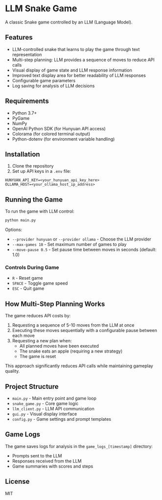 # LLM Snake Game

A classic Snake game controlled by an LLM (Language Model).

## Features

- LLM-controlled snake that learns to play the game through text representation
- Multi-step planning: LLM provides a sequence of moves to reduce API calls
- Visual display of game state and LLM response information
- Improved text display area for better readability of LLM responses
- Configurable game parameters
- Log saving for analysis of LLM decisions

## Requirements

- Python 3.7+
- PyGame
- NumPy
- OpenAI Python SDK (for Hunyuan API access)
- Colorama (for colored terminal output)
- Python-dotenv (for environment variable handling)

## Installation

1. Clone the repository
2. Set up API keys in a `.env` file:

```
HUNYUAN_API_KEY=<your_hunyuan_api_key_here>
OLLAMA_HOST=<your_ollama_host_ip_address>
```

## Running the Game

To run the game with LLM control:

```bash
python main.py
```

Options:
- `--provider hunyuan` or `--provider ollama` - Choose the LLM provider
- `--max-games 10` - Set maximum number of games to play
- `--move-pause 0.5` - Set pause time between moves in seconds (default: 1.0)

### Controls During Game

- `R` - Reset game
- `SPACE` - Toggle game speed
- `ESC` - Quit game

## How Multi-Step Planning Works

The game reduces API costs by:

1. Requesting a sequence of 5-10 moves from the LLM at once
2. Executing these moves sequentially with a configurable pause between each move
3. Requesting a new plan when:
   - All planned moves have been executed
   - The snake eats an apple (requiring a new strategy)
   - The game is reset

This approach significantly reduces API calls while maintaining gameplay quality.

## Project Structure

- `main.py` - Main entry point and game loop
- `snake_game.py` - Core game logic
- `llm_client.py` - LLM API communication
- `gui.py` - Visual display interface
- `config.py` - Game settings and prompt templates

## Game Logs

The game saves logs for analysis in the `game_logs_[timestamp]` directory:

- Prompts sent to the LLM
- Responses received from the LLM
- Game summaries with scores and steps

## License

MIT 